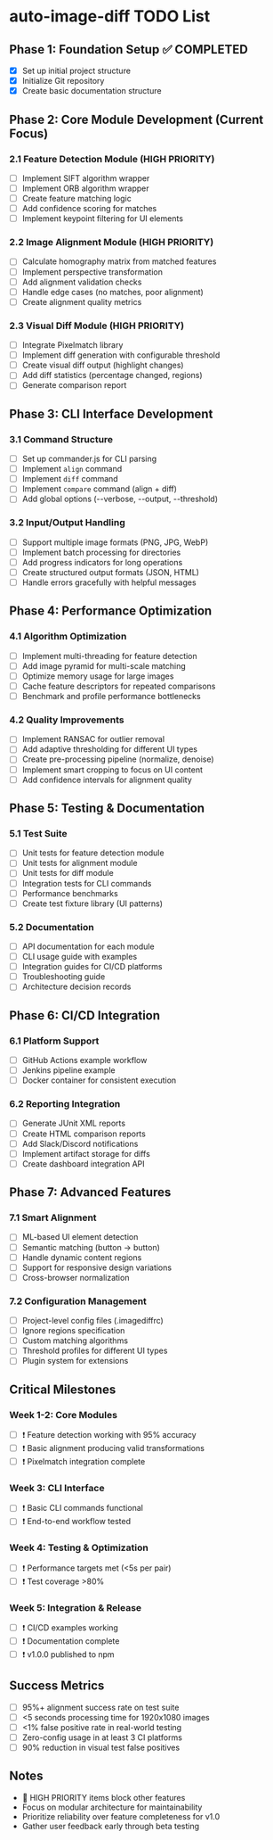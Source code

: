 # auto-image-diff TODO List

## Phase 1: Foundation Setup ✅ COMPLETED
- [x] Set up initial project structure
- [x] Initialize Git repository
- [x] Create basic documentation structure

## Phase 2: Core Module Development (Current Focus)

### 2.1 Feature Detection Module (HIGH PRIORITY)
- [ ] <think>Implement SIFT algorithm wrapper<think>
- [ ] <think>Implement ORB algorithm wrapper  <think>
- [ ] <think>Create feature matching logic<think>
- [ ] <think>Add confidence scoring for matches<think>
- [ ] <think>Implement keypoint filtering for UI elements<think>

### 2.2 Image Alignment Module (HIGH PRIORITY)
- [ ] <think>Calculate homography matrix from matched features<think>
- [ ] <think>Implement perspective transformation<think>
- [ ] <think>Add alignment validation checks<think>
- [ ] <think>Handle edge cases (no matches, poor alignment)<think>
- [ ] <think>Create alignment quality metrics<think>

### 2.3 Visual Diff Module (HIGH PRIORITY)
- [ ] Integrate Pixelmatch library
- [ ] Implement diff generation with configurable threshold
- [ ] Create visual diff output (highlight changes)
- [ ] Add diff statistics (percentage changed, regions)
- [ ] Generate comparison report

## Phase 3: CLI Interface Development

### 3.1 Command Structure
- [ ] Set up commander.js for CLI parsing
- [ ] <think>Implement `align` command<think>
- [ ] <think>Implement `diff` command<think>
- [ ] <think>Implement `compare` command (align + diff)<think>
- [ ] Add global options (--verbose, --output, --threshold)

### 3.2 Input/Output Handling
- [ ] <think>Support multiple image formats (PNG, JPG, WebP)<think>
- [ ] Implement batch processing for directories
- [ ] <think>Add progress indicators for long operations<think>
- [ ] Create structured output formats (JSON, HTML)
- [ ] Handle errors gracefully with helpful messages

## Phase 4: Performance Optimization

### 4.1 Algorithm Optimization
- [ ] <think>Implement multi-threading for feature detection<think>
- [ ] <think>Add image pyramid for multi-scale matching<think>
- [ ] <think>Optimize memory usage for large images<think>
- [ ] Cache feature descriptors for repeated comparisons
- [ ] Benchmark and profile performance bottlenecks

### 4.2 Quality Improvements
- [ ] <think>Implement RANSAC for outlier removal<think>
- [ ] <think>Add adaptive thresholding for different UI types<think>
- [ ] <think>Create pre-processing pipeline (normalize, denoise)<think>
- [ ] <think>Implement smart cropping to focus on UI content<think>
- [ ] <think>Add confidence intervals for alignment quality<think>

## Phase 5: Testing & Documentation

### 5.1 Test Suite
- [ ] Unit tests for feature detection module
- [ ] Unit tests for alignment module
- [ ] Unit tests for diff module
- [ ] <think>Integration tests for CLI commands<think>
- [ ] <think>Performance benchmarks<think>
- [ ] Create test fixture library (UI patterns)

### 5.2 Documentation
- [ ] API documentation for each module
- [ ] CLI usage guide with examples
- [ ] Integration guides for CI/CD platforms
- [ ] Troubleshooting guide
- [ ] <think>Architecture decision records<think>

## Phase 6: CI/CD Integration

### 6.1 Platform Support
- [ ] GitHub Actions example workflow
- [ ] Jenkins pipeline example
- [ ] Docker container for consistent execution

### 6.2 Reporting Integration
- [ ] Generate JUnit XML reports
- [ ] Create HTML comparison reports
- [ ] Add Slack/Discord notifications
- [ ] Implement artifact storage for diffs
- [ ] Create dashboard integration API

## Phase 7: Advanced Features

### 7.1 Smart Alignment
- [ ] <think>ML-based UI element detection<think>
- [ ] <think>Semantic matching (button → button)<think>
- [ ] <think>Handle dynamic content regions<think>
- [ ] <think>Support for responsive design variations<think>
- [ ] <think>Cross-browser normalization<think>

### 7.2 Configuration Management
- [ ] Project-level config files (.imagediffrc)
- [ ] Ignore regions specification
- [ ] Custom matching algorithms
- [ ] Threshold profiles for different UI types
- [ ] Plugin system for extensions

## Critical Milestones

### Week 1-2: Core Modules
- [ ] ❗ <think>Feature detection working with 95% accuracy<think>
- [ ] ❗ <think>Basic alignment producing valid transformations<think>
- [ ] ❗ Pixelmatch integration complete

### Week 3: CLI Interface
- [ ] ❗ Basic CLI commands functional
- [ ] ❗ <think>End-to-end workflow tested<think>

### Week 4: Testing & Optimization
- [ ] ❗ <think>Performance targets met (<5s per pair)<think>
- [ ] ❗ Test coverage >80%

### Week 5: Integration & Release
- [ ] ❗ CI/CD examples working
- [ ] ❗ <think>Documentation complete<think>
- [ ] ❗ v1.0.0 published to npm

## Success Metrics
- [ ] 95%+ alignment success rate on test suite
- [ ] <5 seconds processing time for 1920x1080 images
- [ ] <1% false positive rate in real-world testing
- [ ] Zero-config usage in at least 3 CI platforms
- [ ] 90% reduction in visual test false positives

## Notes
- 🔴 HIGH PRIORITY items block other features
- Focus on modular architecture for maintainability
- Prioritize reliability over feature completeness for v1.0
- Gather user feedback early through beta testing